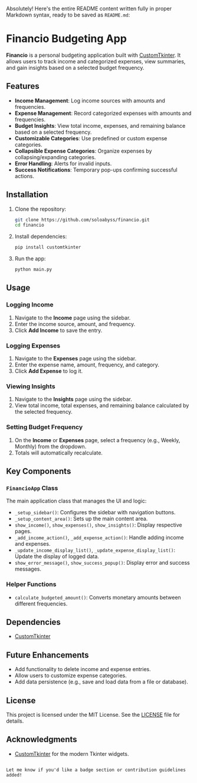 Absolutely! Here's the entire README content written fully in proper Markdown syntax, ready to be saved as `README.md`:


# Financio Budgeting App

**Financio** is a personal budgeting application built with [CustomTkinter](https://github.com/TomSchimansky/CustomTkinter). It allows users to track income and categorized expenses, view summaries, and gain insights based on a selected budget frequency.

## Features

- **Income Management**: Log income sources with amounts and frequencies.
- **Expense Management**: Record categorized expenses with amounts and frequencies.
- **Budget Insights**: View total income, expenses, and remaining balance based on a selected frequency.
- **Customizable Categories**: Use predefined or custom expense categories.
- **Collapsible Expense Categories**: Organize expenses by collapsing/expanding categories.
- **Error Handling**: Alerts for invalid inputs.
- **Success Notifications**: Temporary pop-ups confirming successful actions.

## Installation

1. Clone the repository:

   ```bash
   git clone https://github.com/soloabyss/financio.git
   cd financio
   ```

2. Install dependencies:

   ```bash
   pip install customtkinter
   ```

3. Run the app:

   ```bash
   python main.py
   ```

## Usage

### Logging Income

1. Navigate to the **Income** page using the sidebar.
2. Enter the income source, amount, and frequency.
3. Click **Add Income** to save the entry.

### Logging Expenses

1. Navigate to the **Expenses** page using the sidebar.
2. Enter the expense name, amount, frequency, and category.
3. Click **Add Expense** to log it.

### Viewing Insights

1. Navigate to the **Insights** page using the sidebar.
2. View total income, total expenses, and remaining balance calculated by the selected frequency.

### Setting Budget Frequency

1. On the **Income** or **Expenses** page, select a frequency (e.g., Weekly, Monthly) from the dropdown.
2. Totals will automatically recalculate.

## Key Components

### `FinancioApp` Class

The main application class that manages the UI and logic:

- `_setup_sidebar()`: Configures the sidebar with navigation buttons.
- `_setup_content_area()`: Sets up the main content area.
- `show_income()`, `show_expenses()`, `show_insights()`: Display respective pages.
- `_add_income_action()`, `_add_expense_action()`: Handle adding income and expenses.
- `_update_income_display_list()`, `_update_expense_display_list()`: Update the display of logged data.
- `show_error_message()`, `show_success_popup()`: Display error and success messages.

### Helper Functions

- `calculate_budgeted_amount()`: Converts monetary amounts between different frequencies.

## Dependencies

- [CustomTkinter](https://github.com/TomSchimansky/CustomTkinter)

## Future Enhancements

- Add functionality to delete income and expense entries.
- Allow users to customize expense categories.
- Add data persistence (e.g., save and load data from a file or database).

## License

This project is licensed under the MIT License. See the [LICENSE](LICENSE) file for details.

## Acknowledgments

- [CustomTkinter](https://github.com/TomSchimansky/CustomTkinter) for the modern Tkinter widgets.
```

Let me know if you'd like a badge section or contribution guidelines added!
